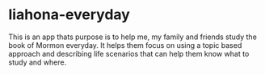 # liahona-everyday
This is an app thats purpose is to help me, my family and friends study the book of Mormon everyday. It helps them focus on using a topic based approach and describing life scenarios that can help them know what to study and where. 
